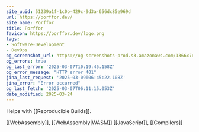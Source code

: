 ```yaml
---
site_uuid: 51239a1f-1c0b-429c-9d3a-656dc85e969d
url: https://porffor.dev/
site_name: Porffor
title: Porffor
favicon: https://porffor.dev/logo.png
tags:
- Software-Development
- DevOps
og_screenshot_url: https://og-screenshots-prod.s3.amazonaws.com/1366x768/80/false/6e72c3d959b2de62eca1b9712d24dd4b1eb417270f70678c9f419bf640224bc0.jpeg
og_errors: true
og_last_error: '2025-03-07T10:19:45.158Z'
og_error_message: "HTTP error 401"
jina_last_request: '2025-03-09T06:45:22.108Z'
jina_error: "Error occurred"
og_last_fetch: '2025-03-07T06:11:15.053Z'
date_modified: 2025-03-24
---
```



Helps with [[Reproducible Builds]].

[[WebAssembly]], [[WebAssembly|WASM]]
[[JavaScript]], [[Compilers]]

